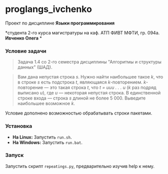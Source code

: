 # proglangs_ivchenko
Проект по дисциплине **Языки программирования**

*студента 2-го курса магистратуры на каф. АТП ФИВТ МФТИ, гр. 094а. **Ивченко Олега** *

### Условие задачи
> Задача 1.4 со 2-го семестра дисциплины "Алгоритмы и структуры данных" (ШАД).

> Вам дана непустая строка *s*. Нужно найти наибольшее такое *k*, что в строке *s* есть подстрока *t*, являющаяся *k*-повторением. *k*-повторение — это такая строка *t*, что *t = uuu . . . u* (*k* раз подряд выписано *u*), где *u* — некоторая непустая строка.
> В единственной строке входа — строка *s* длиной не более 5 000. Выведите наибольшее
возможное *k*.

Условие дополнено возможностью обрабатывать строки пакетами.

### Установка
* **На Linux:** Запустить `run.sh`.
* **На Windows:** Запустить `run.bat`.

### Запуск
 Запустить скрипт `repeatings.py`, предварительно изучив help к нему.
